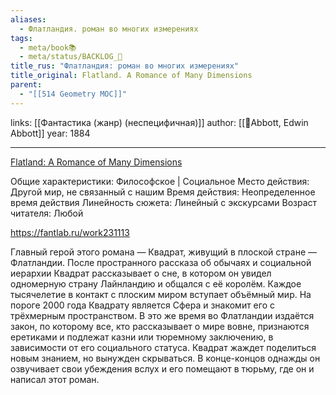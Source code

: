 ```yaml
---
aliases:
  - Флатландия. роман во многих измерениях
tags:
  - meta/book📚
  - meta/status/BACKLOG_🌰
title_rus: "Флатландия: роман во многих измерениях"
title_original: Flatland. A Romance of Many Dimensions
parent:
  - "[[514 Geometry MOC]]"
---
```

links: [[Фантастика (жанр) (неспецифичная)]]
author: [[👤Abbott, Edwin Abbott]]
year: 1884

---

[Flatland: A Romance of Many Dimensions](https://www.goodreads.com/book/show/433567.Flatland)

Общие характеристики: Философское  | Социальное 
Место действия: Другой мир, не связанный с нашим 
Время действия: Неопределенное время действия 
Линейность сюжета: Линейный с экскурсами 
Возраст читателя: Любой 

https://fantlab.ru/work231113


Главный герой этого романа — Квадрат, живущий в плоской стране — Флатландии. После пространного рассказа об обычаях и социальной иерархии Квадрат рассказывает о сне, в котором он увидел одномерную страну Лайнландию и общался с её королём. Каждое тысячелетие в контакт с плоским миром вступает объёмный мир. На пороге 2000 года Квадрату является Сфера и знакомит его с трёхмерным пространством. В это же время во Флатландии издаётся закон, по которому все, кто рассказывает о мире вовне, признаются еретиками и подлежат казни или тюремному заключению, в зависимости от его социального статуса. Квадрат жаждет поделиться новым знанием, но вынужден скрываться. В конце-концов однажды он озвучивает свои убеждения вслух и его помещают в тюрьму, где он и написал этот роман.

